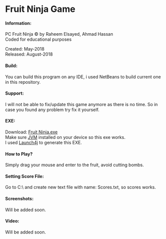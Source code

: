 # Fruit Ninja Game

####  Information:

PC Fruit Ninja © by Raheem Elsayed, Ahmad Hassan\
Coded for educational purposes

Created:  May-2018\
Released: August-2018

#### Build:
You can build this program on any IDE, i used NetBeans to build current one in this repository.

#### Support:
I will not be able to fix/update this game anymore as there is no time. So in case you found any problem try fix it yourself.

#### EXE:
Download: [Fruit Ninja.exe](https://www.dropbox.com/s/1hnapov9mvv4evl/Fruit%20Ninja.exe?dl=1 "Fruit Ninja.exe")\
Make sure [JVM](https://java.com/en/download/ "JVM") installed on your device so this exe works.\
I used [Launch4j](https://sourceforge.net/projects/launch4j/ "Launch4j") to generate this EXE.

#### How to Play?

Simply drag your mouse and enter to the fruit, avoid cutting bombs.

#### Setting Score File:
Go to C:\ and create new text file with name: Scores.txt, so scores works.

#### Screenshots:

Will be added soon.

#### Video:

Will be added soon.
